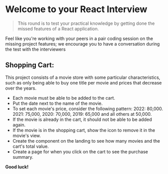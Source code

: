 # Welcome to your React Interview

> This round is to test your practical knowledge by getting done the missed features of a React application.

Feel like you're working with your peers in a pair coding session on the missing project features; we encourage you to have a conversation during the test with the interviewers

## Shopping Cart:

This project consists of a movie store with some particular characteristics, such as only being able to buy one title per movie and prices that decrease over the years.
- Each movie must be able to be added to the cart.
- Put the date next to the name of the movie.
- To set  each movie's price, consider the following pattern:  2022: 80,000. 2021: 75,000, 2020: 70,000, 2019: 65,000 and all others at 50,000.
- If the movie is already in the cart, it should not be able to be added again.
- If the movie is in the shopping cart, show the icon to remove it in the movie's view.
- Create the component on the landing to see how many movies and the cart's total value.
- Create a page for when you click on the cart to see the purchase summary.

**Good luck!**
